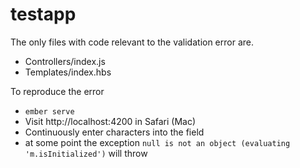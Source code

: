 # testapp

The only files with code relevant to the validation error are.

* Controllers/index.js
* Templates/index.hbs

To reproduce the error

* `ember serve`
* Visit http://localhost:4200 in Safari (Mac)
* Continuously enter characters into the field
* at some point the exception `null is not an object (evaluating 'm.isInitialized')` will throw
